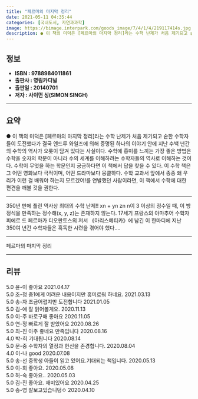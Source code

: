 ```yaml
---
title: "페르마의 마지막 정리"
date: 2021-05-11 04:35:44
categories: [국내도서, 자연과과학]
image: https://bimage.interpark.com/goods_image/7/4/1/4/219117414s.jpg
description: ● 이 책의 미덕은 [페르마의 마지막 정리]라는 수학 난제가 처음 제기되고 숱한 수학자들이 도전했다가 결국 엔드루 와일즈에 의해 증명된 하나의 이야기 안에 지난 수백 년간의 수학의 역사가 오롯이 담겨 있다는 사실이다. 수학에 흥미를 느끼는 가장 좋은 방법은 수학을 숫자의 학문이 아니라
---
```


## **정보**

- **ISBN : 9788984011861**
- **출판사 : 영림카디널**
- **출판일 : 20140701**
- **저자 : 사이먼 싱(SIMON SINGH)**

------



## **요약**

●  이 책의 미덕은 [페르마의 마지막 정리]라는 수학 난제가 처음 제기되고 숱한 수학자들이 도전했다가 결국 엔드루 와일즈에 의해 증명된 하나의 이야기 안에 지난 수백 년간의 수학의 역사가 오롯이 담겨 있다는 사실이다. 수학에 흥미를 느끼는 가장 좋은 방법은 수학을 숫자의 학문이 아니라 수의 세계를 이해하려는 수학자들의 역사로 이해하는 것이다. 수학이 무엇을 하는 학문인지 궁금하다면 이 책에서 답을 찾을 수 있다. 이 수학 책은 그 어떤 영화보다 극적이며, 어떤 드라마보다 뭉클하다. 수학 교과서 앞에서 종종 왜 우리가 이런 걸 배워야 하는지 모르겠어!를 연발했던 사람이라면, 이 책에서 수학에 대한 편견을 깨볼 것을 권한다.

------

350년 만에 풀린 역사상 최대의 수학 난제!!  xn + yn  zn  n이 3 이상의 정수일 때, 이 방정식을 만족하는 정수해(x, y, z)는 존재하지 않는다. 17세기 프랑스의 아마추어 수학자 피에르 드 페르마가 디오판토스의 저서 《아리스메티카》에 남긴 이 한마디에 지난 350여 년간 수학자들은 혹독한 시련을 겪어야 했다.... 

------


페르마의 마지막 정리 

------


## **리뷰** 

5.0 윤-이 좋아요 2021.04.17 <br/>5.0 조-정 중1에게 어려운 내용이지만 흥미로워 하네요. 2021.03.13 <br/>5.0 송-자 조금어렵지만 도전합니다 2021.01.05 <br/>5.0 김-애 잘 읽어볼게요. 2020.11.13 <br/>5.0 이-주 바로구매 좋아요 2020.11.05 <br/>5.0 연-정 빠르게 잘 받았어요 2020.08.26 <br/>5.0 최-진 아주 좋네요
만족입니다 2020.08.16 <br/>4.0 박-희 기대됩니다 2020.08.14 <br/>5.0 문-중 수학자의 열정과 헌신을 존경합니다. 2020.08.04 <br/>4.0 이-나 good 2020.07.08 <br/>5.0 송-선 중학생 아들이 읽고 있어요.기대되는 책입니다. 2020.05.13 <br/>5.0 이-회 좋아요. 2020.05.08 <br/>5.0 허-숙 좋아요.. 2020.05.03 <br/>5.0 김-진 좋아요. 재미있어요 2020.04.25 <br/>5.0 송-영 잘보고있습니덩ㅇ 2020.04.10 <br/>